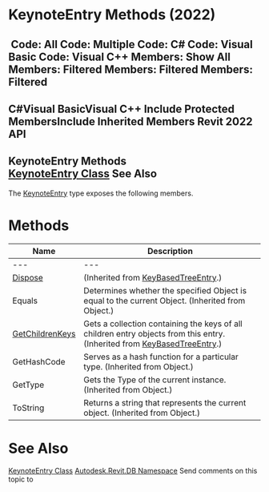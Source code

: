 # KeynoteEntry Methods (2022)

﻿
 Code: All Code: Multiple Code: C# Code: Visual Basic Code: Visual C++  Members: Show All Members: Filtered Members: Filtered Members: Filtered   
---  
C#Visual BasicVisual C++
Include Protected MembersInclude Inherited Members
Revit 2022 API  
---  
KeynoteEntry Methods  
[KeynoteEntry Class](a4537bdf-25eb-0542-ab28-affcaf5632c2.md "KeynoteEntry Class") See Also  
---  
The [KeynoteEntry](a4537bdf-25eb-0542-ab28-affcaf5632c2.md "KeynoteEntry Class") type exposes the following members.
# Methods
| Name | Description |
| --- | --- |
| --- | --- | --- |
| [Dispose](1facc428-7054-9be5-1e69-bf15f10be55b.md "Dispose Method") | (Inherited from [KeyBasedTreeEntry](119355ca-f9b6-3d6a-b315-6977ac95edbe.md "KeyBasedTreeEntry Class").) |
| Equals | Determines whether the specified Object is equal to the current Object. (Inherited from Object.) |
| [GetChildrenKeys](f3bfae7c-ab5a-41ec-8f10-e1fdab0383ef.md "GetChildrenKeys Method") | Gets a collection containing the keys of all children entry objects from this entry.  (Inherited from [KeyBasedTreeEntry](119355ca-f9b6-3d6a-b315-6977ac95edbe.md "KeyBasedTreeEntry Class").) |
| GetHashCode | Serves as a hash function for a particular type.  (Inherited from Object.) |
| GetType | Gets the Type of the current instance. (Inherited from Object.) |
| ToString | Returns a string that represents the current object. (Inherited from Object.) |

# See Also
[KeynoteEntry Class](a4537bdf-25eb-0542-ab28-affcaf5632c2.md "KeynoteEntry Class")
[Autodesk.Revit.DB Namespace](87546ba7-461b-c646-cbb1-2cb8f5bff8b2.md "Autodesk.Revit.DB Namespace")
Send comments on this topic to 